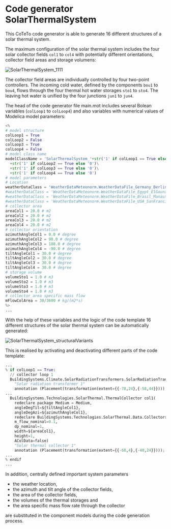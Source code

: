 Code generator SolarThermalSystem
=================================

This CoTeTo code generator is able to generate 16 different structures of a solar thermal system.

The maximum configuration of the solar thermal system includes the
four solar collector fields `col1` to `col4` with potentially
different orientations, collector field areas and storage volumens:

![SolarThermalSystem_1111](https://github.com/UdK-VPT/BuildingSystems/blob/master/BuildingSystems/Resources/CodeGeneration/CoTeTo/Images/SolarThermalSystem_1111.png)

The collector field areas are individually controlled by four two-point controllers.
The incoming cold water, defined by the components `bou1` to `bou4`, flows
through the four thermal hot water storages `sto1` to `sto4`. The
leaving hot water is unified by the four junctions `jun1` to `jun4`.

The head of the code generator file main.mot includes several Bolean variables (`colLoop1` to `colLoop4`) and
also variables with numerical values of Modelica model parameters:

```python
<%
# model structure
colLoop1 = True
colLoop2 = False
colLoop3 = True
colLoop4 = False
# model class name
modelClassName = 'SolarThermalSystem_'+str('1' if colLoop1 == True else '0')\
  +str('1' if colLoop2 == True else '0')\
  +str('1' if colLoop3 == True else '0')\
  +str('1' if colLoop4 == True else '0')
# model parameters
# Location
weatherDataClass = 'WeatherDataMeteonorm.WeatherDataFile_Germany_Berlin'
#weatherDataClass = 'WeatherDataMeteonorm.WeatherDataFile_Egypt_ElGouna'
#weatherDataClass = 'WeatherDataMeteonorm.WeatherDataFile_Brasil_Manaus'
#weatherDataClass = 'WeatherDataMeteonorm.WeatherDataFile_USA_SanFrancisco'
# collector area
areaCol1 = 20.0 # m2
areaCol2 = 20.0 # m2
areaCol3 = 20.0 # m2
areaCol4 = 20.0 # m2
# collector orientation
azimuthAngleCol1 = 0.0 # degree
azimuthAngleCol2 = 90.0 # degree
azimuthAngleCol3 = 180.0 # degree
azimuthAngleCol4 = -90.0 # degree
tiltAngleCol1 = 30.0 # degree
tiltAngleCol2 = 30.0 # degree
tiltAngleCol3 = 30.0 # degree
tiltAngleCol4 = 30.0 # degree
# storage volume
volumeSto1 = 1.0 # m3
volumeSto2 = 1.0 # m3
volumeSto3 = 1.0 # m3
volumeSto4 = 1.0 # m3
# collector area specific mass flow
mFlowColArea = 30/3600 # kg/(m2*s)
%>
...
```

With the help of these variables and the logic of the code template 16 different
structures of the solar thermal system can be automatically generated:

![SolarThermalSystem_structuralVariants](https://github.com/UdK-VPT/BuildingSystems/blob/master/BuildingSystems/Resources/CodeGeneration/CoTeTo/Images/SolarThermalSystem_structuralVariants.png)

This is realised by activating and deactivating different parts of the code template:

```python
...
% if colLoop1 == True:
  // collector loop 1
  BuildingSystems.Climate.SolarRadiationTransformers.SolarRadiationTransformerIsotropicSky solRadTra1
    "Solar radiation transformer 1"
    annotation (Placement(transformation(extent={{-78,24},{-58,44}})));
...
  BuildingSystems.Technologies.SolarThermal.ThermalCollector col1(
    redeclare package Medium = Medium,
    angleDegTil=${tiltAngleCol1},
    angleDegAzi=${azimuthAngleCol1},
    redeclare BuildingSystems.Technologies.SolarThermal.Data.Collectors.FlatSolarCollector1 collectorData,
    m_flow_nominal=0.1,
    dp_nominal=1,
    width=${areaCol1},
    height=1,
    AColData=false)
    "Solar thermal collector 1"
    annotation (Placement(transformation(extent={{-60,4},{-40,24}})));
...  
% endif
...
```

In addition, centrally defined important system parameters

* the weather location,
* the azimuth and tilt angle of the collector fields,
* the area of the collector fields,
* the volumes of the thermal storages and
* the area specific mass flow rate through the collector

are substituted in the component models during the code generation process.
